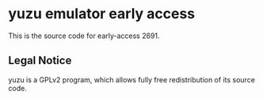 yuzu emulator early access
=============

This is the source code for early-access 2691.

## Legal Notice

yuzu is a GPLv2 program, which allows fully free redistribution of its source code.